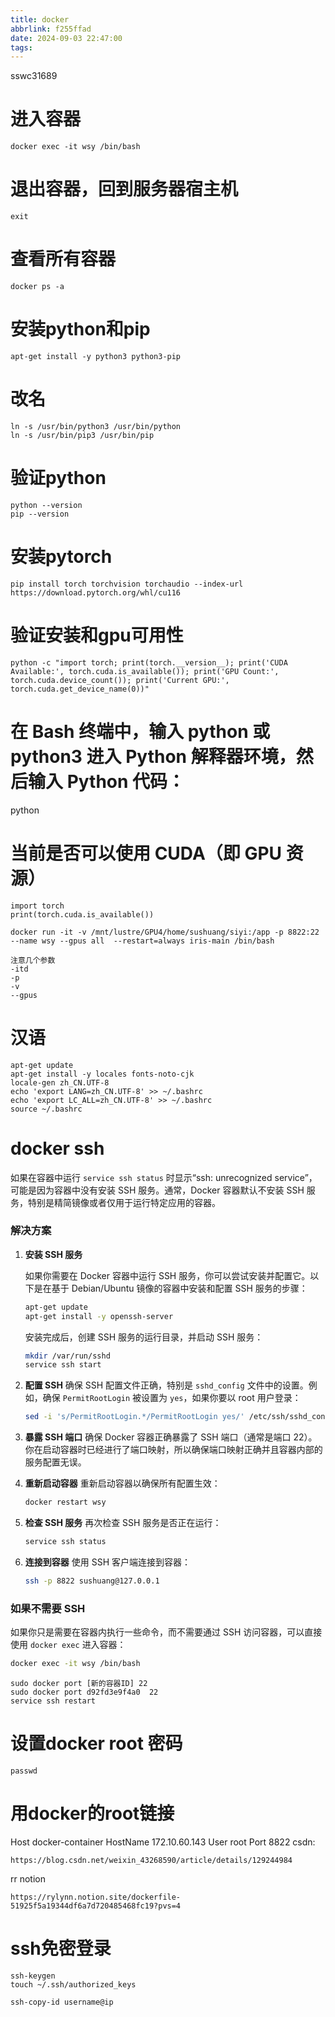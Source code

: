 ```yaml
---
title: docker
abbrlink: f255ffad
date: 2024-09-03 22:47:00
tags:
---
```

sswc31689
# 进入容器
```
docker exec -it wsy /bin/bash
```
# 退出容器，回到服务器宿主机
```
exit
```
# 查看所有容器
```
docker ps -a
```
# 安装python和pip
```
apt-get install -y python3 python3-pip
```
# 改名
```
ln -s /usr/bin/python3 /usr/bin/python
ln -s /usr/bin/pip3 /usr/bin/pip
```
# 验证python
```
python --version
pip --version
```
# 安装pytorch
```
pip install torch torchvision torchaudio --index-url https://download.pytorch.org/whl/cu116
```
# 验证安装和gpu可用性
```
python -c "import torch; print(torch.__version__); print('CUDA Available:', torch.cuda.is_available()); print('GPU Count:', torch.cuda.device_count()); print('Current GPU:', torch.cuda.get_device_name(0))"
```
# 在 Bash 终端中，输入 python 或 python3 进入 Python 解释器环境，然后输入 Python 代码：
python
# 当前是否可以使用 CUDA（即 GPU 资源）
```
import torch
print(torch.cuda.is_available())
```


```
docker run -it -v /mnt/lustre/GPU4/home/sushuang/siyi:/app -p 8822:22 --name wsy --gpus all  --restart=always iris-main /bin/bash

注意几个参数
-itd
-p
-v
--gpus
```
# 汉语
```
apt-get update
apt-get install -y locales fonts-noto-cjk
locale-gen zh_CN.UTF-8
echo 'export LANG=zh_CN.UTF-8' >> ~/.bashrc
echo 'export LC_ALL=zh_CN.UTF-8' >> ~/.bashrc
source ~/.bashrc
```
# docker ssh


如果在容器中运行 `service ssh status` 时显示“ssh: unrecognized service”，可能是因为容器中没有安装 SSH 服务。通常，Docker 容器默认不安装 SSH 服务，特别是精简镜像或者仅用于运行特定应用的容器。

### 解决方案

1. **安装 SSH 服务**

   如果你需要在 Docker 容器中运行 SSH 服务，你可以尝试安装并配置它。以下是在基于 Debian/Ubuntu 镜像的容器中安装和配置 SSH 服务的步骤：

   ```bash
   apt-get update
   apt-get install -y openssh-server
   ```
   安装完成后，创建 SSH 服务的运行目录，并启动 SSH 服务：
   ```bash
   mkdir /var/run/sshd
   service ssh start
   ```
2. **配置 SSH**
   确保 SSH 配置文件正确，特别是 `sshd_config` 文件中的设置。例如，确保 `PermitRootLogin` 被设置为 `yes`，如果你要以 root 用户登录：
   ```bash
   sed -i 's/PermitRootLogin.*/PermitRootLogin yes/' /etc/ssh/sshd_config
   ```
3. **暴露 SSH 端口**
   确保 Docker 容器正确暴露了 SSH 端口（通常是端口 22）。你在启动容器时已经进行了端口映射，所以确保端口映射正确并且容器内部的服务配置无误。
4. **重新启动容器**
   重新启动容器以确保所有配置生效：
   ```bash
   docker restart wsy
   ```
5. **检查 SSH 服务**
   再次检查 SSH 服务是否正在运行：
   ```bash
   service ssh status
   ```
6. **连接到容器**
   使用 SSH 客户端连接到容器：
   ```bash
   ssh -p 8822 sushuang@127.0.0.1
   ```
### 如果不需要 SSH

如果你只是需要在容器内执行一些命令，而不需要通过 SSH 访问容器，可以直接使用 `docker exec` 进入容器：

```bash
docker exec -it wsy /bin/bash
```

```
sudo docker port [新的容器ID] 22
sudo docker port d92fd3e9f4a0  22
service ssh restart
```

# 设置docker root 密码
```
passwd
```
# 用docker的root链接

Host docker-container
  HostName 172.10.60.143
    User root
    Port 8822
csdn:
```
https://blog.csdn.net/weixin_43268590/article/details/129244984
```
rr notion
```
https://rylynn.notion.site/dockerfile-51925f5a19344df6a7d720485468fc19?pvs=4
```


# ssh免密登录
```
ssh-keygen
touch ~/.ssh/authorized_keys
```
```
ssh-copy-id username@ip
```